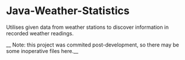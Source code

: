 # Java-Weather-Statistics
Utilises given data from weather stations to discover information in recorded weather readings.

__ Note: this project was commited post-development, so there may be some inoperative files here.__
